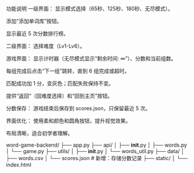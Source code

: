功能说明
一级界面：
显示模式选择（65秒、125秒、180秒、无尽模式）。

添加“添加单词库”按钮。

显示最近 5 次分数排行榜。

二级界面：
选择难度（Lv1-Lv6）。

游戏界面：
显示计时器（无尽模式显示“剩余时间: ∞”）、分数和当前组数。

每组完成后点击“下一组”跳转，直到 6 组完成或超时。

匹配成功加 1 分，变灰色；匹配失败保持不变。

提供“返回”（回难度选择）和“回到主页”按钮。

分数保存：
游戏结束后保存到 scores.json，只保留最近 5 次。

界面优化：
使用柔和颜色和圆角按钮，提升视觉效果。

布局清晰，适合初学者理解。

word-game-backend/
├── app.py
├── api/
│   ├── __init__.py
│   ├── words.py
│   └── game.py
├── utils/
│   ├── __init__.py
│   └── words_util.py
├── data/
│   ├── words.csv
│   └── scores.json  # 新增：存储分数记录
├── static/
│   └── index.html